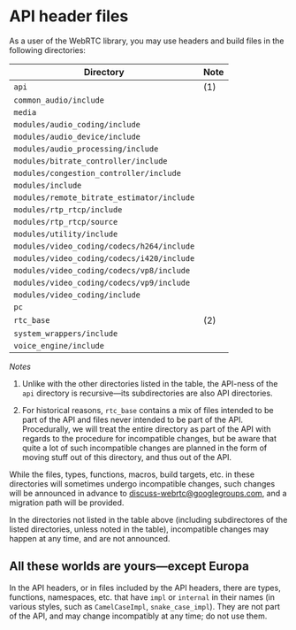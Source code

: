 # API header files

As a user of the WebRTC library, you may use headers and build files
in the following directories:

Directory                                  | Note
-------------------------------------------|-----
`api`                                      | (1)
`common_audio/include`                     |
`media`                                    |
`modules/audio_coding/include`             |
`modules/audio_device/include`             |
`modules/audio_processing/include`         |
`modules/bitrate_controller/include`       |
`modules/congestion_controller/include`    |
`modules/include`                          |
`modules/remote_bitrate_estimator/include` |
`modules/rtp_rtcp/include`                 |
`modules/rtp_rtcp/source`                  |
`modules/utility/include`                  |
`modules/video_coding/codecs/h264/include` |
`modules/video_coding/codecs/i420/include` |
`modules/video_coding/codecs/vp8/include`  |
`modules/video_coding/codecs/vp9/include`  |
`modules/video_coding/include`             |
`pc`                                       |
`rtc_base`                                 | (2)
`system_wrappers/include`                  |
`voice_engine/include`                     |

*Notes*

1. Unlike with the other directories listed in the table, the API-ness
   of the `api` directory is recursive—its subdirectories are also API
   directories.

2. For historical reasons, `rtc_base` contains a mix of files intended
   to be part of the API and files never intended to be part of the
   API. Procedurally, we will treat the entire directory as part of
   the API with regards to the procedure for incompatible changes, but
   be aware that quite a lot of such incompatible changes are planned
   in the form of moving stuff out of this directory, and thus out of
   the API.

While the files, types, functions, macros, build targets, etc. in
these directories will sometimes undergo incompatible changes, such
changes will be announced in advance to
[discuss-webrtc@googlegroups.com][discuss-webrtc], and a migration
path will be provided.

[discuss-webrtc]: https://groups.google.com/forum/#!forum/discuss-webrtc

In the directories not listed in the table above (including
subdirectores of the listed directories, unless noted in the table),
incompatible changes may happen at any time, and are not announced.

## All these worlds are yours—except Europa

In the API headers, or in files included by the API headers, there are
types, functions, namespaces, etc. that have `impl` or `internal` in
their names (in various styles, such as `CamelCaseImpl`,
`snake_case_impl`). They are not part of the API, and may change
incompatibly at any time; do not use them.
